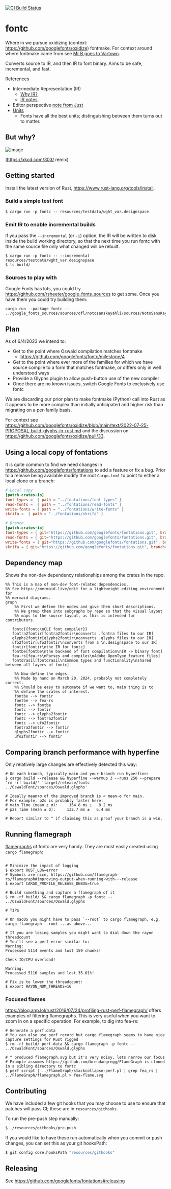 [![CI Build Status](https://github.com/googlefonts/fontc/workflows/Continuous%20integration/badge.svg?branch=main)](https://github.com/googlefonts/fontc/actions/workflows/rust.yml?query=workflow%3AContinuous+integration+branch%3Amain)

# fontc

Where in we pursue oxidizing (context: https://github.com/googlefonts/oxidize) fontmake. For context
around where fontmake came from see [Mr B goes to Vartown](https://github.com/googlefonts/oxidize/blob/main/text/2023-10-18-mrb-goes-to-vartown.md).

Converts source to IR, and then IR to font binary. Aims to be safe, incremental, and fast.

References

- Intermediate Representation (IR)
  - [Why IR?](https://github.com/googlefonts/oxidize/blob/main/text/2022-11-14-why-ir.md)
  - [IR notes](https://github.com/googlefonts/oxidize/blob/main/text/2022-11-08-font-compiler-ir.md).
- Editor perspective [note from Just](https://github.com/googlefonts/oxidize/issues/21)
- [Units](resources/text/units.md)
  - Fonts have all the best units; distinguishing between them turns out to matter.

## But why?

![image](https://github.com/googlefonts/fontc/assets/6466432/669778a7-5efa-43f8-8380-2f71bfc49f3f)

(https://xkcd.com/303/ remix)

## Getting started

Install the latest version of Rust, https://www.rust-lang.org/tools/install.

### Build a simple test font

```shell
$ cargo run -p fontc -- resources/testdata/wght_var.designspace
```

### Emit IR to enable incremental builds

If you pass the `--incremental` (or `-i`) option, the IR will be written to disk inside
the build working directory, so that the next time you run fontc with the same source file
only what changed will be rebuilt.

```shell
$ cargo run -p fontc -- --incremental resources/testdata/wght_var.designspace
$ ls build/
```

### Sources to play with

Google Fonts has lots, you could try https://github.com/rsheeter/google_fonts_sources to get some.
Once you have them you could try building them:

```shell
cargo run --package fontc -- ../google_fonts_sources/sources/ofl/notosanskayahli/sources/NotoSansKayahLi.designspace
```

## Plan

As of 6/4/2023 we intend to:

- Get to the point where Oswald compilation matches fontmake
  - https://github.com/googlefonts/fontc/milestone/4
- Get to the point where ever more of the families for which we have source compile
  to a form that matches fontmake, or differs only in well understood ways
- Provide a Glyphs plugin to allow push-button use of the new compiler
- Once there are no known issues, switch Google Fonts to exclusively use fontc

We are discarding our prior plan to make fontmake (Python) call into Rust as it appears to be
more complex than initially anticipated and higher risk than migrating on a per-family basis.

For context see https://github.com/googlefonts/oxidize/blob/main/text/2022-07-25-PROPOSAL-build-glyphs-in-rust.md and the discussion on https://github.com/googlefonts/oxidize/pull/33.

## Using a local copy of fontations

It is quite common to find we need changes in https://github.com/googlefonts/fontations to add a feature
or fix a bug. Prior to a release being available modify the root `Cargo.toml` to point to either a local
clone or a branch:

```toml
# Local copy
[patch.crates-io]
font-types =  { path = "../fontations/font-types" }
read-fonts =  { path = "../fontations/read-fonts" }
write-fonts = { path = "../fontations/write-fonts" }
skrifa =  { path = "../fontations/skrifa" }

# Branch
[patch.crates-io]
font-types = { git="https://github.com/googlefonts/fontations.git", branch="box" }
read-fonts = { git="https://github.com/googlefonts/fontations.git", branch="box" }
write-fonts = { git="https://github.com/googlefonts/fontations.git", branch="box" }
skrifa = { git="https://github.com/googlefonts/fontations.git", branch="box" }
```

## Dependency map

Shows the non-dev dependency relationships among the crates in the repo.

```mermaid
%% This is a map of non-dev font-related dependencies.
%% See https://mermaid.live/edit for a lightweight editing environment for
%% mermaid diagrams.
graph
    %% First we define the nodes and give them short descriptions.
    %% We group them into subgraphs by repo so that the visual layout
    %% maps to the source layout, as this is intended for contributors.

   fontc{{fontc\nCLI font compiler}}
   fontra2fontir[fontra2fontir\nconverts .fontra files to our IR]
   glyphs2fontir[glyphs2fontir\nconverts .glyphs files to our IR]
   ufo2fontir[ufo2fontir\nconverts from a \n.designspace to our IR]
   fontir[fontir\nthe IR for fontc]
   fontbe[fontbe\nthe backend of font compilation\nIR -> binary font]
   fea-rs[fea-rs\nParses and compiles\nAdobe OpenType feature files]
   fontdrasil[fontdrasil\nCommon types and functionality\nshared between all layers of fontc]

    %% Now define the edges.
    %% Made by hand on March 20, 2024, probably not completely correct.
    %% Should be easy to automate if we want to, main thing is to
    %% define the crates of interest.
    fontbe --> fontir
    fontbe --> fea-rs
    fontc --> fontbe
    fontc --> fontir
    fontc --> glyphs2fontir
    fontc --> fontra2fontir
    fontc --> ufo2fontir
    fontra2fontir --> fontir
    glyphs2fontir --> fontir
    ufo2fontir --> fontir
```

## Comparing branch performance with hyperfine

Only relatively large changes are effectively detected this way:

```shell
# On each branch, typically main and your branch run hyperfine:
$ cargo build --release && hyperfine --warmup 3 --runs 250 --prepare 'rm -rf build/' 'target/release/fontc ../OswaldFont/sources/Oswald.glyphs'

# Ideally mean+σ of the improved branch is < mean-σ for main.
# For example, p2s is probably faster here:
# main Time (mean ± σ):     154.8 ms ±   8.2 ms
# p2s Time (mean ± σ):     132.7 ms ±   6.4 ms

# Report similar to ^ if claiming this as proof your branch is a win.
```

## Running flamegraph

[flamegraphs](https://www.brendangregg.com/flamegraphs.html) of fontc are very handy. They are most
easily created using `cargo flamegraph`:

```shell

# Minimize the impact of logging
$ export RUST_LOG=error
# Symbols are nice, https://github.com/flamegraph-rs/flamegraph#improving-output-when-running-with---release
$ export CARGO_PROFILE_RELEASE_DEBUG=true

# Build something and capture a flamegraph of it
$ rm -rf build/ && cargo flamegraph -p fontc -- ../OswaldFont/sources/Oswald.glyphs

# TIPS

# On macOS you might have to pass `--root` to cargo flamegraph, e.g. cargo flamegraph --root ...as above...

# If you are losing samples you might want to dial down the rayon threadcount
# You'll see a perf error similar to:
Warning:
Processed 5114 events and lost 159 chunks!

Check IO/CPU overload!

Warning:
Processed 5116 samples and lost 35.01%!

# Fix is to lower the threadcount:
$ export RAYON_NUM_THREADS=16
```

### Focused flames

https://blog.anp.lol/rust/2016/07/24/profiling-rust-perf-flamegraph/ offers examples of filtering flamegraphs. This
is very useful when you want to zoom in on a specific operation. For example, to dig into fea-rs:

```shell
# Generate a perf.data
# You can also use perf record but cargo flamegraph seems to have nice capture settings for Rust rigged
$ rm -rf build/ perf.data && cargo flamegraph -p fontc -- ../OswaldFont/sources/Oswald.glyphs

# ^ produced flamegraph.svg but it's very noisy, lets narrow our focus
# Example assumes https://github.com/brendangregg/FlameGraph is cloned in a sibling directory to fontc
$ perf script | ../FlameGraph/stackcollapse-perf.pl | grep fea_rs | ../FlameGraph/flamegraph.pl > fea-flame.svg
```

## Contributing

We have included a few git hooks that you may choose to use to ensure that
patches will pass CI; these are in `resources/githooks`.

To run the pre-push step manually:

```sh
$ ./resources/githooks/pre-push
```

If you would like to have these run automatically when you commit or push
changes, you can set this as your git hooksPath:

```sh
$ git config core.hooksPath "resources/githooks"
```

## Releasing

See https://github.com/googlefonts/fontations#releasing
